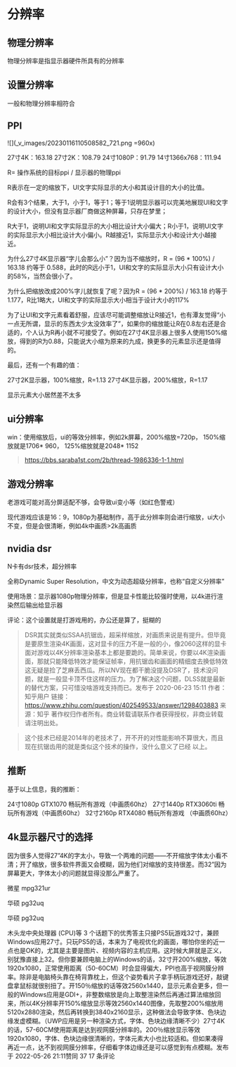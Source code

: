 # 分辨率


## 物理分辨率

物理分辨率是指显示器硬件所具有的分辨率


## 设置分辨率

一般和物理分辨率相符合


## PPI

![](_v_images/20230116110508582_721.png =960x)

27寸4K：163.18
27寸2K：108.79
24寸1080P：91.79
14寸1366x768：111.94


R= 操作系统的目标ppi / 显示器的物理ppi

R表示在一定的缩放下，UI文字实际显示的大小和其设计目的大小的比值。

R会有3个结果，大于1，小于1，等于1；等于1说明显示器可以完美地展现UI和文字的设计大小，但没有显示器厂商做这种屏幕，只存在梦里；

R大于1，说明UI和文字实际显示的大小相比设计大小偏大；R小于1，说明UI文字的实际显示大小相比设计大小偏小。R越接近1，实际显示大小和设计大小越接近。

为什么27寸4K显示器“字儿会那么小”？因为当不缩放时，R = (96 * 100%) / 163.18 约等于 0.588，此时的R远小于1，UI和文字的实际显示大小只有设计大小的58%，当然会很小了。

为什么把缩放改成200%字儿就恢复了呢？因为R = (96 * 200%) / 163.18 约等于 1.177，R比1略大，UI和文字的实际显示大小相当于设计大小的117%

为了让UI和文字元素看着舒服，应该尽可能调整缩放让R接近1，也有潭友觉得“小一点无所谓，显示的东西太少太没效率了”，如果你的缩放能让R在0.8左右还是合适的，个人认为R再小就不可接受了。例如在27寸4K显示器上很多人使用150%缩放，得到的R为0.88，只能说大小缩为原来的九成，换更多的元素显示还是值得的。

最后，还有一个有趣的值：

27寸2K显示器，100%缩放，R=1.13
27寸4K显示器，200%缩放，R=1.17

显示元素大小居然差不太多


## ui分辨率

win：使用缩放后，ui的等效分辨率，例如2k屏幕，200%缩放=720p， 150%缩放就是1706* 960， 125%缩放就是2048* 1152
>https://bbs.saraba1st.com/2b/thread-1986336-1-1.html

## 游戏分辨率


老游戏可能对高分屏适配不够，会导致ui变小等（如红色警戒）


现代游戏应该是16：9，1080p为基础制作，高于此分辨率则会进行缩放，ui大小不变，但是会很清晰，例如4k中画质>2k高画质


## nvidia dsr

N卡有dsr技术，超分辨率

全称Dynamic Super Resolution，中文为动态超级分辨率，也称“自定义分辨率”


使用场景：显示器1080p物理分辨率，但是显卡性能比较强时使用，以4k进行渲染然后输出给显示器

评论：这个设置就是打游戏用的，办公还是算了，挺糊的



>DSR其实就类似SSAA抗锯齿，超采样缩放，对画质来说是有提升。但毕竟是要原生渲染4K画面，这对显卡的压力不是一般的小，像2060这样的显卡面对游戏以4K分辨率渲染基本上都是要跪的。简单来说，你要以4K渲染画面，那就只能降低特效才能保证帧率，用抗锯齿和画面的精细度去换低特效这无疑是捡了芝麻丢西瓜。所以NV现在都干脆没提及DSR了，技术没问题，就是一般显卡顶不住这样的压力。为了解决这个问题，DLSS就是最新的替代方案，只可惜没啥游戏支持而已。发布于 2020-06-23 15:11
作者：知乎用户
链接：https://www.zhihu.com/question/402549533/answer/1298403883
来源：知乎
著作权归作者所有。商业转载请联系作者获得授权，非商业转载请注明出处。


>这个技术已经是2014年的老技术了，开不开的对性能影响不算很大，而且现在抗锯齿用的就是类似这个技术的操作，没什么意义了已经
以上。



## 推断


基于以上信息，我的推断：

24寸1080p GTX1070    畅玩所有游戏（中画质60hz）
27寸1440p RTX3060ti  畅玩所有游戏（中画质60hz）
32寸2160p RTX4080    畅玩所有游戏 （中画质60hz）


## 4k显示器尺寸的选择

因为很多人觉得27”4K的字太小，导致一个两难的问题——不开缩放字体太小看不清；开了缩放，很多软件界面又会模糊，因为他们对缩放的支持很差。而32”因为屏幕更大，字体太小的问题就显得没那么严重了。

微星  mpg321ur

华硕 pg32uq



华硕 pg32uq


木头龙​​中央处理器 (CPU)等 3 个话题下的优秀答主​ 
只接PS5玩游戏32寸，兼顾Windows应用27寸。只玩PS5的话，本来为了电视优化的画面，哪怕你坐的近一点也是OK的，尤其是主要是图片、视频内容的主机应用。这时候大屏就是正义，别犹豫直接上32。但你要兼顾电脑上的Windows的话，32寸开200%缩放，等效1920x1080，正常使用距离（50-60CM）时会显得偏大，PPI也高于视网膜分辨率。除非是电脑椅头靠在椅背靠枕上，但这个姿势看片子拿手柄玩游戏还好，敲键盘拿鼠标就很别扭了。开150％缩放的话等效2560x1440，显示元素会更多，但一般的Windows应用是GDI+，非整数缩放是向上取整渲染然后再通过算法缩放回来，所以4K分辨率开150%缩放显示等效2560x1440图像，先取整200%缩放用5120x2880渲染，然后再转换到3840x2160显示，这种做法会导致字体、色块边缘发虚模糊。（UWP应用是另一种渲染方式，字体、色块边缘清晰不少）27寸4K的话，57-60CM使用距离是达到视网膜分辨率的。200％缩放显示等效1920x1080，字体、色块边缘很清晰的，字体元素大小也比较适和。但如果凑得再近一点，达不到视网膜分辨率，仔细看字体边缘还是可以感觉到有点模糊。发布于 2022-05-26 21:11​赞同 37   ​​17 条评论